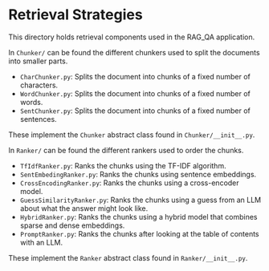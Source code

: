 # Retrieval Strategies

This directory holds retrieval components used in the RAG_QA application.

In `Chunker/` can be found the different chunkers used to split the documents into smaller parts.

- `CharChunker.py`: Splits the document into chunks of a fixed number of characters.
- `WordChunker.py`: Splits the document into chunks of a fixed number of words.
- `SentChunker.py`: Splits the document into chunks of a fixed number of sentences.

These implement the `Chunker` abstract class found in `Chunker/__init__.py`.

In `Ranker/` can be found the different rankers used to order the chunks.

- `TfIdfRanker.py`: Ranks the chunks using the TF-IDF algorithm.
- `SentEmbedingRanker.py`: Ranks the chunks using sentence embeddings.
- `CrossEncodingRanker.py`: Ranks the chunks using a cross-encoder model.
- `GuessSimilarityRanker.py`: Ranks the chunks using a guess from an LLM about what the answer might look like.
- `HybridRanker.py`: Ranks the chunks using a hybrid model that combines sparse and dense embeddings.
- `PromptRanker.py`: Ranks the chunks after looking at the table of contents with an LLM.

These implement the `Ranker` abstract class found in `Ranker/__init__.py`.